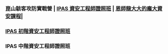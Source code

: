 ### 崑山駭客攻防實戰營 | [IPAS 資安工程師證照班](./readme.md) | [恩師龍大大的龐大資安課程](./cource.md)|

### [IPAS 初階資安工程師證照班](./readme.md)

### IPAS 中階資安工程師證照班
